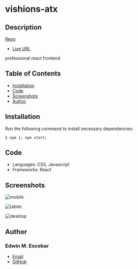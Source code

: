 
# vishions-atx

## Description
[Repo](https://github.com/escowin/vishions-atx)
* [Live URL](https://vishions-atx.com)

professional react frontend

## Table of Contents
- [Installation](#installation)
- [Code](#code)
- [Screenshots](#screenshots)
- [Author](#author)

## Installation
Run the following command to install necessary dependencies:
```
$ npm i; npm start;
```

## Code
- Languages: CSS, Javascript
- Frameworks: React

## Screenshots
![mobile](./images/small/vishions-atx.jpg)

![tablet](./images/medium/vishions-atx.jpg)

![desktop](./images/desktop/vishions-atx.jpg)


## Author
### Edwin M. Escobar
- [Email](mailto:edwin@escowinart.com)
- [GitHub](https://github.com/escowin)
